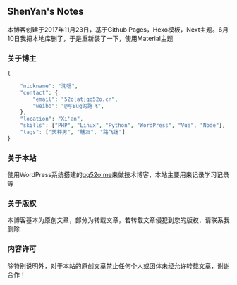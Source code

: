 ## ShenYan's Notes

本博客创建于2017年11月23日，基于Github Pages，Hexo模板，Next主题。6月10日我把本地库删了，于是重新装了一下，使用Material主题

### 关于博主
```php
{

    "nickname": "沈唁", 
    "contact": {
        "email": "52o[at]qq52o.cn",
        "weibo": "@写Bug的路飞",
    },
    "location": "Xi'an",
    "skills": ["PHP", "Linux", "Python", "WordPress", "Vue", "Node"],
    "tags": ["天秤男", "魅友", "路飞迷"]
}
```

### 关于本站

使用WordPress系统搭建的[qq52o.me](https://qq52o.me/)来做技术博客，本站主要用来记录学习记录等

### 关于版权

本博客基本为原创文章，部分为转载文章，若转载文章侵犯到您的版权，请联系我删除

### 内容许可

除特别说明外，对于本站的原创文章禁止任何个人或团体未经允许转载文章，谢谢合作！
